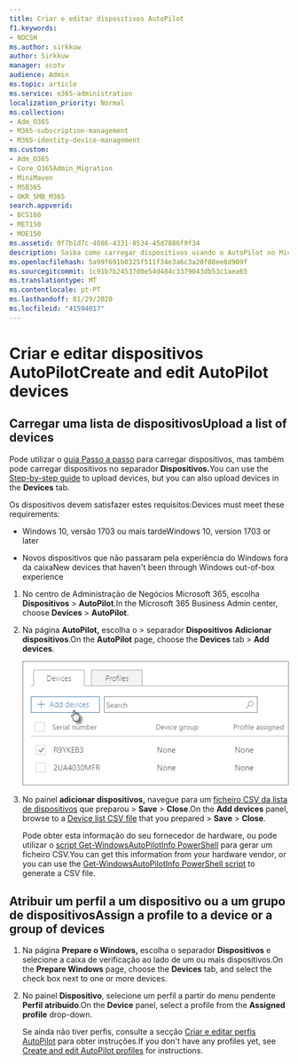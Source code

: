 ```yaml
---
title: Criar e editar dispositivos AutoPilot
f1.keywords:
- NOCSH
ms.author: sirkkuw
author: Sirkkuw
manager: scotv
audience: Admin
ms.topic: article
ms.service: o365-administration
localization_priority: Normal
ms.collection:
- Adm_O365
- M365-subscription-management
- M365-identity-device-management
ms.custom:
- Adm_O365
- Core_O365Admin_Migration
- MiniMaven
- MSB365
- OKR_SMB_M365
search.appverid:
- BCS160
- MET150
- MOE150
ms.assetid: 0f7b1d7c-4086-4331-8534-45d7886f9f34
description: Saiba como carregar dispositivos usando o AutoPilot no Microsoft 365 Business. Pode atribuir um perfil a um dispositivo ou a um grupo de dispositivos.
ms.openlocfilehash: 5a99f691b0325f511f34e3a6c3a20f08ee8d909f
ms.sourcegitcommit: 1c91b7b24537d0e54d484c3379043db53c1aea65
ms.translationtype: MT
ms.contentlocale: pt-PT
ms.lasthandoff: 01/29/2020
ms.locfileid: "41594017"
---
```

# <a name="create-and-edit-autopilot-devices"></a><span data-ttu-id="2319f-104">Criar e editar dispositivos AutoPilot</span><span class="sxs-lookup"><span data-stu-id="2319f-104">Create and edit AutoPilot devices</span></span>

## <a name="upload-a-list-of-devices"></a><span data-ttu-id="2319f-105">Carregar uma lista de dispositivos</span><span class="sxs-lookup"><span data-stu-id="2319f-105">Upload a list of devices</span></span>

<span data-ttu-id="2319f-106">Pode utilizar o [guia Passo a passo](add-autopilot-devices-and-profile.md) para carregar dispositivos, mas também pode carregar dispositivos no separador **Dispositivos.**</span><span class="sxs-lookup"><span data-stu-id="2319f-106">You can use the [Step-by-step guide](add-autopilot-devices-and-profile.md) to upload devices, but you can also upload devices in the **Devices** tab.</span></span> 
  
<span data-ttu-id="2319f-107">Os dispositivos devem satisfazer estes requisitos:</span><span class="sxs-lookup"><span data-stu-id="2319f-107">Devices must meet these requirements:</span></span>
  
- <span data-ttu-id="2319f-108">Windows 10, versão 1703 ou mais tarde</span><span class="sxs-lookup"><span data-stu-id="2319f-108">Windows 10, version 1703 or later</span></span>
    
- <span data-ttu-id="2319f-109">Novos dispositivos que não passaram pela experiência do Windows fora da caixa</span><span class="sxs-lookup"><span data-stu-id="2319f-109">New devices that haven't been through Windows out-of-box experience</span></span>

1. <span data-ttu-id="2319f-110">No centro de Administração de Negócios Microsoft 365, escolha **Dispositivos** \> **AutoPilot**.</span><span class="sxs-lookup"><span data-stu-id="2319f-110">In the Microsoft 365 Business Admin center, choose **Devices** \> **AutoPilot**.</span></span>
  
2. <span data-ttu-id="2319f-111">Na página **AutoPilot,** escolha o \> separador **Dispositivos** **Adicionar dispositivos**.</span><span class="sxs-lookup"><span data-stu-id="2319f-111">On the **AutoPilot** page, choose the **Devices** tab \> **Add devices**.</span></span>
    
    ![In the Devices tab, choose Add devices.](media/6ba81e22-c873-40ad-8a72-ce64d15ea6ba.png)
  
3. <span data-ttu-id="2319f-113">No painel **adicionar dispositivos,** navegue para um [ficheiro CSV da lista de dispositivos](https://support.office.com/article/932e3676-2491-49f0-9177-d893d2f5276e) que preparou \> **Save** \> **Close**.</span><span class="sxs-lookup"><span data-stu-id="2319f-113">On the **Add devices** panel, browse to a [Device list CSV file](https://support.office.com/article/932e3676-2491-49f0-9177-d893d2f5276e) that you prepared \> **Save** \> **Close**.</span></span>
    
    <span data-ttu-id="2319f-114">Pode obter esta informação do seu fornecedor de hardware, ou pode utilizar o [script Get-WindowsAutoPilotInfo PowerShell](https://www.powershellgallery.com/packages/Get-WindowsAutoPilotInfo) para gerar um ficheiro CSV.</span><span class="sxs-lookup"><span data-stu-id="2319f-114">You can get this information from your hardware vendor, or you can use the [Get-WindowsAutoPilotInfo PowerShell script](https://www.powershellgallery.com/packages/Get-WindowsAutoPilotInfo) to generate a CSV file.</span></span> 
    
## <a name="assign-a-profile-to-a-device-or-a-group-of-devices"></a><span data-ttu-id="2319f-115">Atribuir um perfil a um dispositivo ou a um grupo de dispositivos</span><span class="sxs-lookup"><span data-stu-id="2319f-115">Assign a profile to a device or a group of devices</span></span>

1. <span data-ttu-id="2319f-116">Na página **Prepare o Windows,** escolha o separador **Dispositivos** e selecione a caixa de verificação ao lado de um ou mais dispositivos.</span><span class="sxs-lookup"><span data-stu-id="2319f-116">On the **Prepare Windows** page, choose the **Devices** tab, and select the check box next to one or more devices.</span></span> 
    
2. <span data-ttu-id="2319f-117">No painel **Dispositivo**, selecione um perfil a partir do menu pendente **Perfil atribuído**.</span><span class="sxs-lookup"><span data-stu-id="2319f-117">On the **Device** panel, select a profile from the **Assigned profile** drop-down.</span></span> 
    
    <span data-ttu-id="2319f-118">Se ainda não tiver perfis, consulte a secção [Criar e editar perfis AutoPilot](create-and-edit-autopilot-profiles.md) para obter instruções.</span><span class="sxs-lookup"><span data-stu-id="2319f-118">If you don't have any profiles yet, see [Create and edit AutoPilot profiles](create-and-edit-autopilot-profiles.md) for instructions.</span></span> 
    
